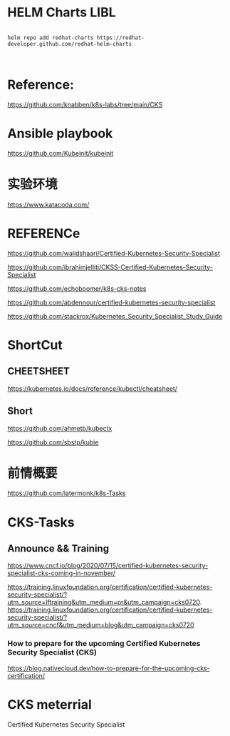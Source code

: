 #  HELM Charts LIBL


```

helm repo add redhat-charts https://redhat-developer.github.com/redhat-helm-charts  



```



#   Reference:  
https://github.com/knabben/k8s-labs/tree/main/CKS       



#  Ansible playbook     

https://github.com/Kubeinit/kubeinit    



#  实验环境 

https://www.katacoda.com/  




# REFERENCe    



https://github.com/walidshaari/Certified-Kubernetes-Security-Specialist   


https://github.com/ibrahimjelliti/CKSS-Certified-Kubernetes-Security-Specialist   


https://github.com/echoboomer/k8s-cks-notes  


https://github.com/abdennour/certified-kubernetes-security-specialist   


https://github.com/stackrox/Kubernetes_Security_Specialist_Study_Guide     











#  ShortCut 

## CHEETSHEET    
https://kubernetes.io/docs/reference/kubectl/cheatsheet/      


##  Short 
https://github.com/ahmetb/kubectx     

https://github.com/sbstp/kubie    









# 前情概要    
https://github.com/latermonk/k8s-Tasks



# CKS-Tasks

## Announce  && Training 

https://www.cncf.io/blog/2020/07/15/certified-kubernetes-security-specialist-cks-coming-in-november/

https://training.linuxfoundation.org/certification/certified-kubernetes-security-specialist/?utm_source=lftraining&utm_medium=pr&utm_campaign=cks0720.     
https://training.linuxfoundation.org/certification/certified-kubernetes-security-specialist/?utm_source=cncf&utm_medium=blog&utm_campaign=cks0720



###   How to prepare for the upcoming Certified Kubernetes Security Specialist (CKS)
https://blog.nativecloud.dev/how-to-prepare-for-the-upcoming-cks-certification/    



#  CKS meterrial   

Certified Kubernetes Security Specialist   
